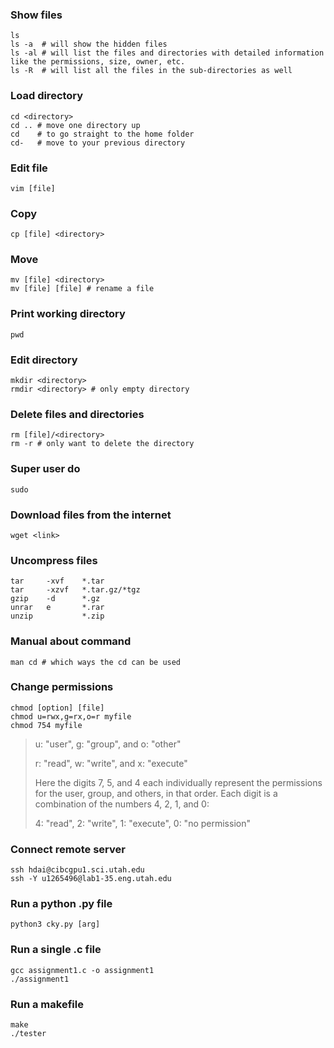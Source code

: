 ### Show files
```
ls
ls -a  # will show the hidden files
ls -al # will list the files and directories with detailed information like the permissions, size, owner, etc.
ls -R  # will list all the files in the sub-directories as well
```
### Load directory
```
cd <directory>
cd .. # move one directory up
cd    # to go straight to the home folder
cd-   # move to your previous directory
```
### Edit file
```
vim [file]
```
### Copy
```
cp [file] <directory>
```
### Move
```
mv [file] <directory>
mv [file] [file] # rename a file
```
### Print working directory
```
pwd
```
### Edit directory
```
mkdir <directory>
rmdir <directory> # only empty directory
```
### Delete files and directories
```
rm [file]/<directory>
rm -r # only want to delete the directory
```
### Super user do 
```
sudo
```
### Download files from the internet 
```
wget <link>
```
### Uncompress files
```
tar     -xvf    *.tar
tar     -xzvf   *.tar.gz/*tgz
gzip    -d      *.gz
unrar   e       *.rar
unzip           *.zip
```
### Manual about command
```
man cd # which ways the cd can be used
```
### Change permissions
```
chmod [option] [file]
chmod u=rwx,g=rx,o=r myfile
chmod 754 myfile
```
>u: "user", g: "group", and o: "other"
>
>r: "read", w: "write", and x: "execute"
>
> Here the digits 7, 5, and 4 each individually represent the permissions for the user, group, and others, in that order. Each digit is a combination of the numbers 4, 2, 1, and 0:
>
>4: "read", 2: "write", 1: "execute", 0: "no permission"
### Connect remote server
```
ssh hdai@cibcgpu1.sci.utah.edu
ssh -Y u1265496@lab1-35.eng.utah.edu
```
### Run a python .py file
```
python3 cky.py [arg]
```
### Run a single .c file
```
gcc assignment1.c -o assignment1
./assignment1
```
### Run a makefile
```
make
./tester
```